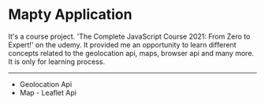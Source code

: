 # Mapty Application

It's a course project. 'The Complete JavaScript Course 2021: From Zero to Expert!' on the udemy. It provided me an opportunity to learn different concepts related to the geolocation api, maps, browser api and many more. It is only for learning process.

<hr>

- Geolocation Api
- Map - Leaflet Api
